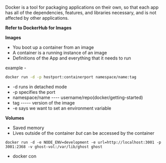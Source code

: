 Docker is a tool for packaging applications on their own, so that each app has all of the dependencies, features, and libraries necessary, and is not affected by other applications. 

**Refer to DockerHub for Images**

**Images**
- You boot up a container from an image
- A container is a running instance of an image
- Definitions of the App and everything that it needs to run

example - 
```bash
docker run -d -p hostport:containerport namespace/name:tag
```

- -d runs in detached mode
- -p specifies the port
- namespace/name ---- username/repo(docker/getting-started)
- tag ----- version of the image
- -e says we want to set an environment variable

**Volumes**
- Saved memory
- Lives outside of the container *but* can be accessed by the container

```shell 
docker run -d -e NODE_ENV=development -e url=http://localhost:3001 -p 3001:2368 -v ghost-vol:/var/lib/ghost ghost
```



- docker con